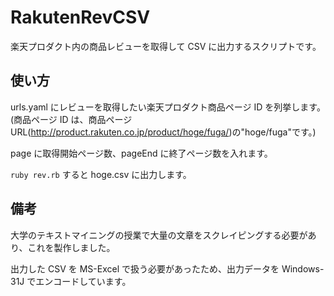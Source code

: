 # RakutenRevCSV
楽天プロダクト内の商品レビューを取得して CSV に出力するスクリプトです。

## 使い方
urls.yaml にレビューを取得したい楽天プロダクト商品ページ ID を列挙します。(商品ページ ID は、商品ページ URL(http://product.rakuten.co.jp/product/hoge/fuga/)の"hoge/fuga"です。)

page に取得開始ページ数、pageEnd に終了ページ数を入れます。

`ruby rev.rb` すると hoge.csv に出力します。

## 備考
大学のテキストマイニングの授業で大量の文章をスクレイピングする必要があり、これを製作しました。

出力した CSV を MS-Excel で扱う必要があったため、出力データを Windows-31J でエンコードしています。
